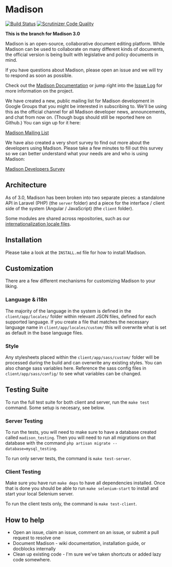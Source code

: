 # Madison

[![Build Status](https://api.travis-ci.org/opengovfoundation/madison.svg?branch=master)](https://travis-ci.org/opengovfoundation/madison)
[![Scrutinizer Code Quality](https://img.shields.io/scrutinizer/g/opengovfoundation/madison.svg)](https://scrutinizer-ci.com/g/opengovfoundation/madison?branch=master)

**This is the branch for Madison 3.0**

Madison is an open-source, collaborative document editing platform.  While
Madison can be used to collaborate on many different kinds of documents, the
official version is being built with legislative and policy documents in mind.

If you have questions about Madison, please open an issue and we will try to
respond as soon as possible.

Check out the [Madison Documentation](https://github.com/opengovfoundation/madison/tree/master/docs)
or jump right into the [Issue Log](https://github.com/opengovfoundation/madison/issues)
for more information on the project.

We have created a new, public mailing list for Madison development in Google
Groups that you might be interested in subscribing to. We'll be using this as
the official channel for all Madison developer news, announcements, and chat
from now on. (Though bugs should still be reported here on Github.) You can sign
up for it here:

[Madison Mailing List](https://groups.google.com/forum/#!forum/madison-developers)

We have also created a very short survey to find out more about the developers
using Madison. Please take a few minutes to fill out this survey so we can
better understand what your needs are and who is using Madison:

[Madison Developers Survey](http://goo.gl/forms/BV4Flc0zx7)

## Architecture

As of 3.0, Madison has been broken into two separate pieces: a standalone
API in Laravel (PHP) (the `server` folder) and a piece for the interface / client
side of the system (Angular / JavaScript) (the `client` folder).

Some modules are shared across repositories, such as our
[internationalization locale files](https://github.com/opengovfoundation/madison-locales).

## Installation

Please take a look at the `INSTALL.md` file for how to install Madison.

## Customization

There are a few different mechanisms for customizing Madison to your liking.

### Language & i18n

The majority of the language in the system is defined in the `client/app/locales/`
folder within relevant JSON files, defined for each supported language. If you
create a file that matches the necessary language name in
`client/app/locales/custom/` this will overwrite what is set as default in the base
language files.

### Style

Any stylesheets placed within the `client/app/sass/custom/` folder will be processed
during the build and can overwrite any existing styles. You can also change sass
variables here. Reference the sass config files in `client/app/sass/config/` to see
what variables can be changed.

## Testing Suite

To run the full test suite for both client and server, run the `make test`
command. Some setup is necesary, see below.

### Server Testing

To run the tests, you will need to make sure to have a database created called
`madison_testing`. Then you will need to run all migrations on that database
with the command `php artisan migrate --database=mysql_testing`.

To run only server tests, the command is `make test-server`.

### Client Testing

Make sure you have run `make deps` to have all dependencies installed. Once that
is done you should be able to run `make selenium-start` to install and start
your local Selenium server.

To run the client tests only, the command is `make test-client`.

## How to help

* Open an issue, claim an issue, comment on an issue, or submit a pull request to resolve one
* Document Madison - wiki documentation, installation guide, or docblocks internally
* Clean up existing code - I'm sure we've taken shortcuts or added lazy code somewhere.
